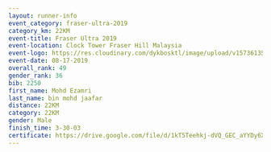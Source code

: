 ```yaml
---
layout: runner-info 
event_category: fraser-ultra-2019 
category_km: 22KM 
event-title: Fraser Ultra 2019 
event-location: Clock Tower Fraser Hill Malaysia 
event-logo: https://res.cloudinary.com/dykbosktl/image/upload/v1573613535/Logo/logo_mfst7w.jpg
event-date: 08-17-2019 
overall_rank: 49
gender_rank: 36
bib: 2250
first_name: Mohd Ezamri
last_name: bin mohd jaafar
distance: 22KM
category: 22KM
gender: Male
finish_time: 3-30-03
certificate: https://drive.google.com/file/d/1kT5Teehkj-dVQ_GEC_aYYDy6XCk-gNzj/view?usp=sharing
---
```

